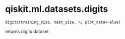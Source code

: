 <span id="qiskit-ml-datasets-digits" />

# qiskit.ml.datasets.digits



`digits(training_size, test_size, n, plot_data=False)`

returns digits dataset

